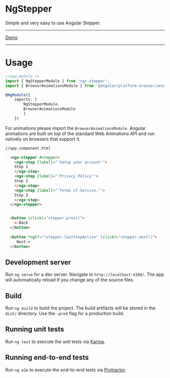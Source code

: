 # NgStepper

Simple and very easy to use Angular Stepper.
<hr>

[Demo](https://stackblitz.com/edit/github-3gabuq)

<hr>

# Usage

```TypeScript
//app.module.ts
import { NgStepperModule } from 'ngx-stepper';
import { BrowserAnimationsModule } from '@angular/platform-browser/animations';

@NgModule({
    imports: [
        NgStepperModule,
        BrowserAnimationsModule
        ]
    })
```
For animations please import the ```BrowserAnimationsModule```.
 Angular animations are built on top of the standard Web Animations API and run natively on browsers that support it.


```Html
//app.component.html

  <ngx-stepper #stepper>
    <ngx-step [label]="'Setup your account'">
    Step 1
    </ngx-step>
    <ngx-step [label]="'Privacy Policy'">
    Step 2
    </ngx-step>
    <ngx-step [label]="'Terms of Service.'">
    Step 3
    </ngx-step>
  </ngx-stepper>


  <button (click)="stepper.prev()"> 
    <-Back
  </button>
  
  <button *ngIf="!stepper.lastStepActive" (click)="stepper.next()">
     Next->
  </button>

```

## Development server

Run `ng serve` for a dev server. Navigate to `http://localhost:4100/`. The app will automatically reload if you change any of the source files.

## Build

Run `ng build` to build the project. The build artifacts will be stored in the `dist/` directory. Use the `-prod` flag for a production build.

## Running unit tests

Run `ng test` to execute the unit tests via [Karma](https://karma-runner.github.io).

## Running end-to-end tests

Run `ng e2e` to execute the end-to-end tests via [Protractor](http://www.protractortest.org/).
